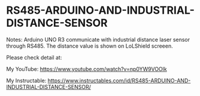 # RS485-ARDUINO-AND-INDUSTRIAL-DISTANCE-SENSOR

Notes: Arduino UNO R3 communicate with industrial distance laser sensor through RS485.
The distance value is shown on LoLShield screeen.

Please check detail at:

My YouTube: https://www.youtube.com/watch?v=np0YW9VOOlk

My Instructable: https://www.instructables.com/id/RS485-ARDUINO-AND-INDUSTRIAL-DISTANCE-SENSOR/
